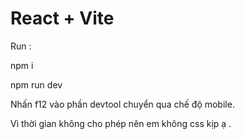 # React + Vite

Run :

npm i



npm run dev

Nhấn f12 vào phần devtool chuyển qua chế độ mobile.

Vì thời gian không cho phép nên em không css kịp ạ .

